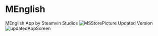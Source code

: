 # MEnglish
MEnglish App by Steamvin Studios
![MSStorePicture](https://user-images.githubusercontent.com/54758623/202466772-25471a9c-0ea4-4737-9d8e-e4a24f54e601.png)
Updated Version
![updatedAppScreen](https://user-images.githubusercontent.com/54758623/204168514-b508459c-35f1-46a5-92ad-96b040b322b6.png)
